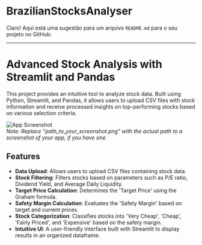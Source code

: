 # BrazilianStocksAnalyser

Claro! Aqui está uma sugestão para um arquivo `README.md` para o seu projeto no GitHub:

---

# Advanced Stock Analysis with Streamlit and Pandas

This project provides an intuitive tool to analyze stock data. Built using Python, Streamlit, and Pandas, it allows users to upload CSV files with stock information and receive processed insights on top-performing stocks based on various selection criteria.

![App Screenshot](path_to_your_screenshot.png)  
*Note: Replace "path_to_your_screenshot.png" with the actual path to a screenshot of your app, if you have one.*

## Features

- **Data Upload**: Allows users to upload CSV files containing stock data.
- **Stock Filtering**: Filters stocks based on parameters such as P/E ratio, Dividend Yield, and Average Daily Liquidity.
- **Target Price Calculation**: Determines the 'Target Price' using the Graham formula.
- **Safety Margin Calculation**: Evaluates the 'Safety Margin' based on target and current prices.
- **Stock Categorization**: Classifies stocks into 'Very Cheap', 'Cheap', 'Fairly Priced', and 'Expensive' based on the safety margin.
- **Intuitive UI**: A user-friendly interface built with Streamlit to display results in an organized dataframe.

